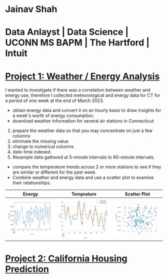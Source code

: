 

# Jainav Shah
# Data Anlayst | Data Science | UCONN MS BAPM | The Hartford | Intuit 

# [Project 1: Weather / Energy Analysis](https://github.com/jainavshah/DataSciencePortfolio/blob/main/Weather_and_Energy.ipynb)

I wanted to investigate if there was a correlation between weather and energy use, therefore I collected meteorological and energy data for CT for a period of one week at the end of March 2023.

* obtain energy data and convert it on an hourly basis to draw insights for a week's worth of energy consumption.
* download weather information for several air stations in Connecticut
1. prepare the weather data so that you may concentrate on just a few columns
2. eliminate the missing value
3. change to numerical columns
4. date-time indexed.
5. Resample data gathered at 5-minute intervals to 60-minute intervals.
* compare the temperature trends across 2 or more stations to see if they are similar or different for the past week.
* Combine weather and energy data and use a scatter plot to examine their relationships.


Energy                     |  Temprature               | Scatter Plot
:-------------------------:|:-------------------------:|:-------------------------:
![](Images/EnegryProject-EnergyVSdates.png)  |  ![](Images/EnergyProject-TempVSDate.png) | ![](Images/EnergyProject-ScatterPlot.png)

# [Project 2: California Housing Prediction](https://github.com/jainavshah/DataSciencePortfolio/blob/main/CaliHousingPrediction.ipynb)


